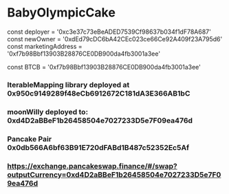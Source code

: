 # BabyOlympicCake

const deployer = '0xc3e37c73eBeADED7539Cf98637b034f1dF78A687'
const newOwner = '0xdEd79cDC6bA42CEc023ce66Ce92A409f23A795d6'
const marketingAddress = '0xf7b98Bbf13903B28876CE0DB900da4fb3001a3ee'

const BTCB = '0xf7b98Bbf13903B28876CE0DB900da4fb3001a3ee'


### IterableMapping library deployed at  0x950c9149289f48eCb6912672C181dA3E366AB1bC
### moonWilly deployed to: 0xd4D2aBBeF1b26458504e7027233D5e7F09ea476d
### Pancake Pair 0x0db566A6bf63B91E720dFABd1B487c52352Ec5Af
### https://exchange.pancakeswap.finance/#/swap?outputCurrency=0xd4D2aBBeF1b26458504e7027233D5e7F09ea476d
